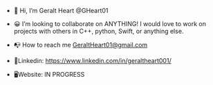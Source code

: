 - 👋 Hi, I’m Geralt Heart @GHeart01

- 😀 I’m looking to collaborate on
  ANYTHING! I would love to work on projects with others in C++, python, Swift, or anything else.
  
- 📭 How to reach me
  GeraltHeart01@gmail.com
  
- 👜Linkedin:
  https://www.linkedin.com/in/geraltheart001/

- 🖥️Website:
  IN PROGRESS


